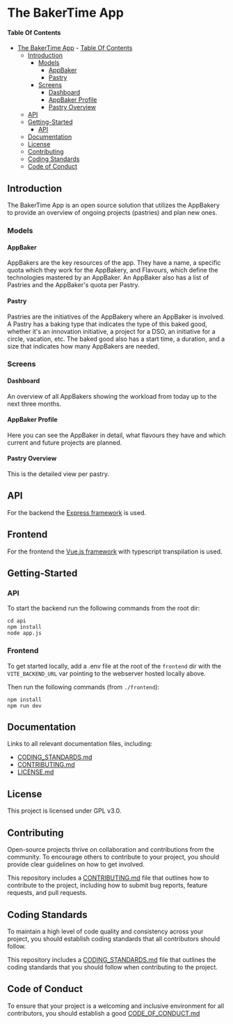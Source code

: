 # The BakerTime App

#### Table Of Contents

- [The BakerTime App](#the-bakertime-app)
      - [Table Of Contents](#table-of-contents)
  - [Introduction](#introduction)
    - [Models](#models)
      - [AppBaker](#appbaker)
      - [Pastry](#pastry)
    - [Screens](#screens)
      - [Dashboard](#dashboard)
      - [AppBaker Profile](#appbaker-profile)
      - [Pastry Overview](#pastry-overview)
  - [API](#api)
  - [Getting-Started](#getting-started)
    - [API](#api-1)
  - [Documentation](#documentation)
  - [License](#license)
  - [Contributing](#contributing)
  - [Coding Standards](#coding-standards)
  - [Code of Conduct](#code-of-conduct)

<a id="Introduction"></a>

## Introduction

The BakerTime App is an open source solution that utilizes the AppBakery to provide an overview of ongoing projects (pastries) and plan new ones.

### Models
#### AppBaker
AppBakers are the key resources of the app. They have a name, a specific quota which they work for the AppBakery, and Flavours, which define the technologies mastered by an AppBaker. An AppBaker also has a list of Pastries and the AppBaker's quota per Pastry.

#### Pastry
Pastries are the initiatives of the AppBakery where an AppBaker is involved. A Pastry has a baking type that indicates the type of this baked good, whether it's an innovation initiative, a project for a DSO, an initiative for a circle, vacation, etc. The baked good also has a start time, a duration, and a size that indicates how many AppBakers are needed.

### Screens
#### Dashboard
An overview of all AppBakers showing the workload from today up to the next three months.

#### AppBaker Profile
Here you can see the AppBaker in detail, what flavours they have and which current and future projects are planned.

#### Pastry Overview
This is the detailed view per pastry.

<a id="Getting-Started"></a>

## API
For the backend the [Express framework](https://expressjs.com/) is used.

## Frontend
For the frontend the [Vue.js framework](https://vuejs.org/) with typescript transpilation is used.

## Getting-Started

### API
To start the backend run the following commands from the root dir:
```
cd api
npm install
node app.js
```

### Frontend
To get started locally, add a .env file at the root of the `frontend` dir with the `VITE_BACKEND_URL` var pointing to the webserver hosted locally above.

Then run the following commands (from `./frontend`):
```
npm install
npm run dev
```


## Documentation

Links to all relevant documentation files, including:

- [CODING_STANDARDS.md](CODING_STANDARDS.md)
- [CONTRIBUTING.md](CONTRIBUTING.md)
- [LICENSE.md](LICENSE.md)

<a id="License"></a>

## License

This project is licensed under GPL v3.0.

<a id="Contributing"></a>

## Contributing

Open-source projects thrive on collaboration and contributions from the community. To encourage others to contribute to your project, you should provide clear guidelines on how to get involved.

This repository includes a [CONTRIBUTING.md](CONTRIBUTING.md) file that outlines how to contribute to the project, including how to submit bug reports, feature requests, and pull requests.

<a id="coding-standards"></a>

## Coding Standards

To maintain a high level of code quality and consistency across your project, you should establish coding standards that all contributors should follow.

This repository includes a [CODING_STANDARDS.md](CODING_STANDARDS.md) file that outlines the coding standards that you should follow when contributing to the project.

<a id="code-of-conduct"></a>

## Code of Conduct

To ensure that your project is a welcoming and inclusive environment for all contributors, you should establish a good [CODE_OF_CONDUCT.md](CODE_OF_CONDUCT.md)
